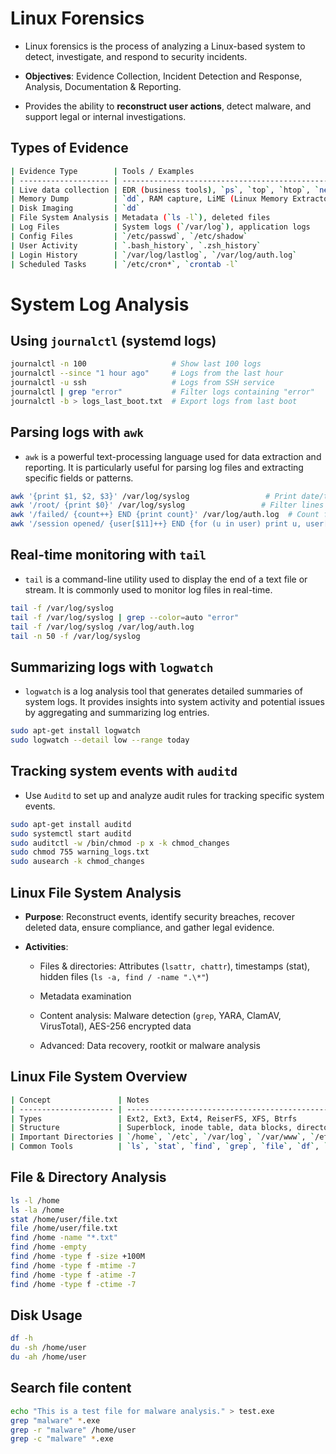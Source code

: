 # Linux Forensics

- Linux forensics is the process of analyzing a Linux-based system to detect, investigate, and respond to security incidents.

- **Objectives**: Evidence Collection, Incident Detection and Response, Analysis, Documentation & Reporting.

- Provides the ability to **reconstruct user actions**, detect malware, and support legal or internal investigations.

## Types of Evidence

```sh
| Evidence Type        | Tools / Examples                                                |
| -------------------- | --------------------------------------------------------------- |
| Live data collection | EDR (business tools), `ps`, `top`, `htop`, `netstat`, `lsof -i` |
| Memory Dump          | `dd`, RAM capture, LiME (Linux Memory Extractor)                |
| Disk Imaging         | `dd`                                                            |
| File System Analysis | Metadata (`ls -l`), deleted files                               |
| Log Files            | System logs (`/var/log`), application logs                      |
| Config Files         | `/etc/passwd`, `/etc/shadow`                                    |
| User Activity        | `.bash_history`, `.zsh_history`                                 |
| Login History        | `/var/log/lastlog`, `/var/log/auth.log`                         |
| Scheduled Tasks      | `/etc/cron*`, `crontab -l`                                      |
```

# System Log Analysis

## Using `journalctl` (systemd logs)

```sh
journalctl -n 100                   # Show last 100 logs
journalctl --since "1 hour ago"     # Logs from the last hour
journalctl -u ssh                   # Logs from SSH service
journalctl | grep "error"           # Filter logs containing "error"
journalctl -b > logs_last_boot.txt  # Export logs from last boot
```

## Parsing logs with `awk`

- `awk` is a powerful text-processing language used for data extraction and reporting. It is particularly useful for parsing log files and extracting specific fields or patterns.

```sh
awk '{print $1, $2, $3}' /var/log/syslog                 # Print date/time fields
awk '/root/ {print $0}' /var/log/syslog                 # Filter lines containing root
awk '/failed/ {count++} END {print count}' /var/log/auth.log  # Count failed logins
awk '/session opened/ {user[$11]++} END {for (u in user) print u, user[u]}' /var/log/auth.log
```

## Real-time monitoring with `tail`

- `tail` is a command-line utility used to display the end of a text file or stream. It is commonly used to monitor log files in real-time.

```sh
tail -f /var/log/syslog
tail -f /var/log/syslog | grep --color=auto "error"
tail -f /var/log/syslog /var/log/auth.log
tail -n 50 -f /var/log/syslog
```

## Summarizing logs with `logwatch`

- `logwatch` is a log analysis tool that generates detailed summaries of system logs. It provides insights into system activity and potential issues by aggregating and summarizing log entries.

```sh
sudo apt-get install logwatch
sudo logwatch --detail low --range today
```

## Tracking system events with `auditd`

- Use `Auditd` to set up and analyze audit rules for tracking specific system events.

```sh
sudo apt-get install auditd
sudo systemctl start auditd
sudo auditctl -w /bin/chmod -p x -k chmod_changes
sudo chmod 755 warning_logs.txt
sudo ausearch -k chmod_changes
```

## Linux File System Analysis

- **Purpose**: Reconstruct events, identify security breaches, recover deleted data, ensure compliance, and gather legal evidence.

- **Activities**:

  - Files & directories: Attributes (`lsattr, chattr`), timestamps (stat), hidden files (`ls -a, find / -name ".\*"`)

  - Metadata examination

  - Content analysis: Malware detection (`grep`, YARA, ClamAV, VirusTotal), AES-256 encrypted data

  - Advanced: Data recovery, rootkit or malware analysis

## Linux File System Overview

```sh
| Concept               | Notes                                                                 |
| --------------------- | --------------------------------------------------------------------- |
| Types                 | Ext2, Ext3, Ext4, ReiserFS, XFS, Btrfs                                |
| Structure             | Superblock, inode table, data blocks, directories, metadata           |
| Important Directories | `/home`, `/etc`, `/var/log`, `/var/www`, `/etc/passwd`, `/etc/shadow` |
| Common Tools          | `ls`, `stat`, `find`, `grep`, `file`, `df`, `du`, `mount`             |
```

## File & Directory Analysis

```sh
ls -l /home
ls -la /home
stat /home/user/file.txt
file /home/user/file.txt
find /home -name "*.txt"
find /home -empty
find /home -type f -size +100M
find /home -type f -mtime -7
find /home -type f -atime -7
find /home -type f -ctime -7
```

## Disk Usage

```sh
df -h
du -sh /home/user
du -ah /home/user
```

## Search file content

```sh
echo "This is a test file for malware analysis." > test.exe
grep "malware" *.exe
grep -r "malware" /home/user
grep -c "malware" *.exe
```
